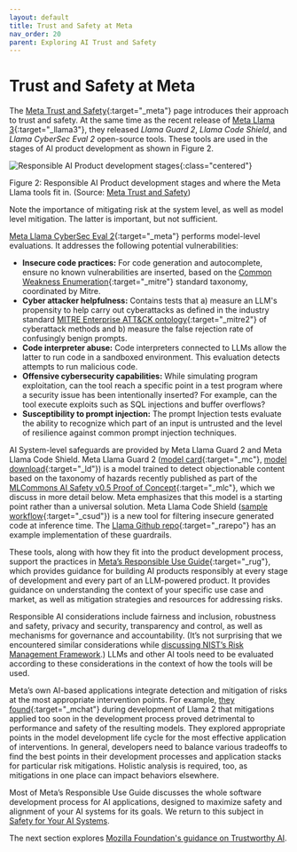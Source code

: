 ```yaml
---
layout: default
title: Trust and Safety at Meta
nav_order: 20
parent: Exploring AI Trust and Safety
---
```


# Trust and Safety at Meta

The [Meta Trust and Safety](https://llama.meta.com/trust-and-safety/){:target="_meta"} page introduces their approach to trust and safety. At the same time as the recent release of [Meta Llama 3](https://ai.meta.com/blog/meta-llama-3/){:target="_llama3"}, they released _Llama Guard 2_, _Llama Code Shield_, and _Llama CyberSec Eval 2_ open-source tools. These tools are used in the stages of AI product development as shown in Figure 2.

![Responsible AI Product development stages]({{site.baseurl}}/assets/images/Meta-Llama-Responsible-LLM-Product-Development-Stages.jpg){:class="centered"}

<p class="caption">Figure 2: Responsible AI Product development stages and where the Meta Llama tools fit in. (Source: <a href="https://llama.meta.com/trust-and-safety/" target="_meta">Meta Trust and Safety</a>)
</p>

Note the importance of mitigating risk at the system level, as well as model level mitigation. The latter is important, but not sufficient.


[Meta Llama CyberSec Eval 2](https://ai.meta.com/research/publications/cyberseceval-2-a-wide-ranging-cybersecurity-evaluation-suite-for-large-language-models/){:target="_meta"} performs model-level evaluations. It addresses the following potential vulnerabilities:

* **Insecure code practices:** For code generation and autocomplete, ensure no known vulnerabilities are inserted, based on the [Common Weakness Enumeration](https://cwe.mitre.org/){:target="_mitre"} standard taxonomy, coordinated by Mitre.
* **Cyber attacker helpfulness:** Contains tests that a) measure an LLM's propensity to help carry out cyberattacks as defined in the industry standard [MITRE Enterprise ATT&CK ontology](https://attack.mitre.org/){:target="_mitre2"} of cyberattack methods and b) measure the false rejection rate of confusingly benign prompts.
* **Code interpreter abuse:** Code interpreters connected to LLMs allow the latter to run code in a sandboxed environment. This evaluation detects attempts to run malicious code.
* **Offensive cybersecurity capabilities:** While simulating program exploitation, can the tool reach a specific point in a test program where a security issue has been intentionally inserted? For example, can the tool execute exploits such as SQL injections and buffer overflows?
* **Susceptibility to prompt injection:** The prompt Injection tests evaluate the ability to recognize which part of an input is untrusted and the level of resilience against common prompt injection techniques.

AI System-level safeguards are provided by Meta Llama Guard 2 and Meta Llama Code Shield. Meta Llama Guard 2 ([model card](https://github.com/meta-llama/PurpleLlama/blob/main/Llama-Guard2/MODEL_CARD.md){:target="_mc"}, [model download](https://llama.meta.com/llama-downloads/){:target="_ld"}) is a model trained to detect objectionable content based on the taxonomy of hazards recently published as part of the [MLCommons AI Safety v0.5 Proof of Concept](https://mlcommons.org/2024/04/mlc-aisafety-v0-5-poc/){:target="_mlc"}, which we discuss in more detail below. Meta emphasizes that this model is a starting point rather than a universal solution. Meta Llama Code Shield ([sample workflow](https://github.com/meta-llama/llama-recipes/blob/main/recipes/responsible_ai/CodeShieldUsageDemo.ipynb){:target="_csud"}) is a new tool for filtering insecure generated code at inference time. The [Llama Github repo](https://github.com/meta-llama/llama-recipes/tree/main/recipes/responsible_ai){:target="_rarepo"} has an example implementation of these guardrails.

These tools, along with how they fit into the product development process, support the practices in [Meta’s Responsible Use Guide](https://llama.meta.com/responsible-use-guide/){:target="_rug"}, which provides guidance for building AI products responsibly at every stage of development and every part of an LLM-powered product. It provides guidance on understanding the context of your specific use case and market, as well as mitigation strategies and resources for addressing risks.

Responsible AI considerations include fairness and inclusion, robustness and safety, privacy and security, transparency and control, as well as mechanisms for governance and accountability. (It’s not surprising that we encountered similar considerations while [discussing NIST’s Risk Management Framework](/exp/oring/nist-risk-framework).) LLMs and other AI tools need to be evaluated according to these considerations in the context of how the tools will be used. 

Meta’s own AI-based applications integrate detection and mitigation of risks at the most appropriate intervention points. For example, [they found](https://ai.meta.com/research/publications/llama-2-open-foundation-and-fine-tuned-chat-models/){:target="_mchat"} during development of Llama 2 that mitigations applied too soon in the development process proved detrimental to performance and safety of the resulting models. They explored appropriate points in the model development life cycle for the most effective application of interventions. In general, developers need to balance various tradeoffs to find the best points in their development processes and application stacks for particular risk mitigations. Holistic analysis is required, too, as mitigations in one place can impact behaviors elsewhere. 

Most of Meta’s Responsible Use Guide discusses the whole software development process for AI applications, designed to maximize safety and alignment of your AI systems for its goals. We return to this subject in [Safety for Your AI Systems](/safety/safety).

The next section explores [Mozilla Foundation's guidance on Trustworthy AI](/exploring/mozilla-trustworthy-ai).